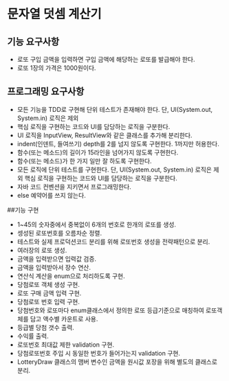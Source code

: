 # 문자열 덧셈 계산기

## 기능 요구사항
* 로또 구입 금액을 입력하면 구입 금액에 해당하는 로또를 발급해야 한다.
* 로또 1장의 가격은 1000원이다.

## 프로그래밍 요구사항
* 모든 기능을 TDD로 구현해 단위 테스트가 존재해야 한다. 단, UI(System.out, System.in) 로직은 제외
* 핵심 로직을 구현하는 코드와 UI를 담당하는 로직을 구분한다.
* UI 로직을 InputView, ResultView와 같은 클래스를 추가해 분리한다.
* indent(인덴트, 들여쓰기) depth를 2를 넘지 않도록 구현한다. 1까지만 허용한다. 
* 함수(또는 메소드)의 길이가 15라인을 넘어가지 않도록 구현한다.
* 함수(또는 메소드)가 한 가지 일만 잘 하도록 구현한다.
* 모든 로직에 단위 테스트를 구현한다. 단, UI(System.out, System.in) 로직은 제외
  핵심 로직을 구현하는 코드와 UI를 담당하는 로직을 구분한다.
* 자바 코드 컨벤션을 지키면서 프로그래밍한다.
* else 예약어를 쓰지 않는다.

##기능 구현
* 1~45의 숫자중에서 중복없이 6개의 번호로 한개의 로또를 생성.
* 셍성된 로또번호를 오름차순 정렬.
* 테스트와 실제 프로덕션코드 분리를 위해 로또번호 생성을 전략패턴으로 분리.
* 여러장의 로또 생성.
* 금액을 입력받으면 입력값 검증.
* 금액을 입력받아서 장수 연산.
* 연산식 계산을 enum으로 처리하도록 구현.
* 당첨로또 객체 생성 구현.
* 로또 구매 금액 입력 구현.
* 당첨로또 번호 입력 구현.
* 당첨번호와 로또마다 enum클래스에서 정의한 로또 등급기준으로 매칭하여 로또객체를 담고 액수별 카운트로 사용.
* 등급별 당첨 갯수 출력.
* 수익률 출력.
* 로또번호 최대값 제한 validation 구현.
* 당첨로또번호 주입 시 동일한 번호가 들어가는지 validation 구현.
* LotteryDraw 클래스의 맴버 변수인 금액을 원시값 포장을 위해 별도의 클래스로 분리.